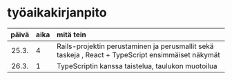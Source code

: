# työaikakirjanpito

| päivä | aika | mitä tein  |
| :----:|:-----| :-----|
| 25.3. | 4    | Rails-projektin perustaminen ja perusmallit sekä taskeja , React + TypeScript ensimmäiset näkymät |
| 26.3. | 1    | TypeScriptin kanssa taistelua, taulukon muotoilua |
